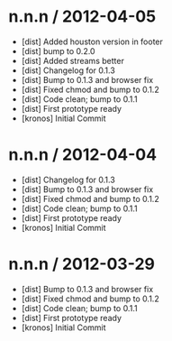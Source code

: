 
n.n.n / 2012-04-05 
==================

  * [dist] Added houston version in footer
  * [dist] bump to 0.2.0
  * [dist] Added streams better
  * [dist] Changelog for 0.1.3
  * [dist] Bump to 0.1.3 and browser fix
  * [dist] Fixed chmod and bump to 0.1.2
  * [dist] Code clean; bump to 0.1.1
  * [dist] First prototype ready
  * [kronos] Initial Commit

n.n.n / 2012-04-04 
==================

  * [dist] Changelog for 0.1.3
  * [dist] Bump to 0.1.3 and browser fix
  * [dist] Fixed chmod and bump to 0.1.2
  * [dist] Code clean; bump to 0.1.1
  * [dist] First prototype ready
  * [kronos] Initial Commit

n.n.n / 2012-03-29 
==================

  * [dist] Bump to 0.1.3 and browser fix
  * [dist] Fixed chmod and bump to 0.1.2
  * [dist] Code clean; bump to 0.1.1
  * [dist] First prototype ready
  * [kronos] Initial Commit
